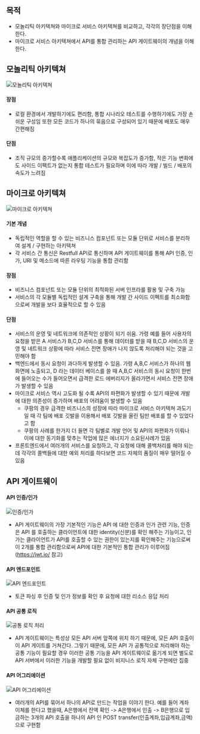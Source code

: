 ## 목적
* 모놀리틱 아키텍쳐와 마이크로 서비스 아키텍쳐를 비교하고, 각각의 장단점을 이해한다.
* 마이크로 서비스 아키텍쳐에서 API를 통합 관리하는 API 게이트웨이의 개념을 이해한다.

## 모놀리틱 아키텍쳐
![모놀리틱 아키텍쳐](http://guruble.com/wp-content/uploads/2016/08/1.png)
#### 장점
* 로컬 환경에서 개발하기에도 편리함, 통합 시나리오 테스트를 수행하기에도 가장 손쉬운 구성임 또한 모든 코드가 하나의 묶음으로 구성되어 있기 때문에 배포도 매우 간편해짐
#### 단점
* 조직 규모의 증가할수록 애플리케이션의 규모와 복잡도가 증가함, 작은 기능 변화에도 사이드 이펙트가 없는지 통합 테스트가 필요하며 이에 따라 개발 / 빌드 / 배포의 속도가 느려짐

## 마이크로 아키텍쳐
![마이크로 아키텍쳐](http://guruble.com/wp-content/uploads/2016/08/2.png)
#### 기본 개념
* 독립적인 역할을 할 수 있는 비즈니스 컴포넌트 또는 모듈 단위로 서비스를 분리하여 설계 / 구현하는 아키텍쳐
* 각 서비스 간 통신은 Restfull API로 통신하며 API 게이트웨이를 통해 API 인증, 인가, URI 및 메소드에 따른 라우팅 기능을 통합 관리함
#### 장점
* 비즈니스 컴포넌트 또는 모듈 단위의 최적화된 서버 인프라를 활용 및 구축 가능
* 서비스의 각 모듈별 독립적인 설계 구축을 통해 개발 간 사이드 이펙트를 최소화함으로써 개발을 보다 효율적으로 할 수 있음
#### 단점
* 서비스의 운영 및 네트워크에 의존적인 상황이 되기 쉬움. 가령 예를 들어 사용자의 요청을 받은 A 서비스가 B,C,D 서비스를 통해 데이터를 받을 때 B,C,D 서비스의 운영 및 네트워크 상황에 따라 서비스 전면 장애가 나지 않도록 처리해야 되는 것을 고민해야 함
* 백엔드에서 동시 요청이 과다하게 발생할 수 있음. 가령 A,B,C 서비스가 하나의 웹 화면에 노출되고, D 라는 데이터 베이스를 쓸 때 A,B,C 서비스의 동시 요청이 한번에 들어오는 수가 들어오면서 급격한 로드 에버리지가 올라가면서 서비스 전면 장애가 발생할 수 있음
* 마이크로 서비스 역시 고도화 될 수록 API의 파편화가 발생할 수 있기 때문에 개발에 대한 의존성이 증가하며 배포의 어려움이 발생할 수 있음
  - 쿠팡의 경우 급격한 비즈니스의 성장에 따라 마이크로 서비스 아키텍쳐 과도기일 때 각 팀에 배포 깃발을 이용해서 배포 깃발을 올린 팀만 배포를 할 수 있었다고 함
  - 쿠팡의 사례를 한가지 더 들면 각 팀별로 개발 언어 및 API의 파편화가 이뤄나 이에 대한 동기화를 맞추는 작업에 많은 에너지가 소요된사례가 있음
* 프론트엔드에서 여러개의 서비스를 요청하고, 각 요청에 대해 콜백처리를 해야 되는데 각각의 콜백들에 대한 예외 처리를 하다보면 코드 자체의 품질이 매우 떨어질 수 있음

## API 게이트웨이

#### API 인증/인가
![인증/인가](https://t1.daumcdn.net/cfile/tistory/21624D3C54F323CB23) 
* API 게이트웨이의 가장 기본적인 기능은 API 에 대한 인증과 인가 관련 기능, 인증은 API 를 호출하는 클라이언트에 대한 identity(신분)를 확인 해주는 기능이고, 인가는 클라이언트가 API를 호출할 수 있는 권한이 있는지를 확인해주는 기능으로써 이 2개를 통합 관리함으로써 API에 대한 기본적인 통합 관리가 이루어짐 (https://jwt.io/ 참고)

#### API 엔드포인트
![API 엔드포인트](https://t1.daumcdn.net/cfile/tistory/265A9C3C54F323CB2B)
* 토큰 파싱 후 인증 및 인가 정보를 확인 후 요청에 대한 리소스 응답 처리

#### API 공통 로직
![공통 로직 처리](https://t1.daumcdn.net/cfile/tistory/235AD43C54F323CC2B)
* API 게이트웨이는 특성상 모든 API 서버 앞쪽에 위치 하기 때문에, 모든 API 호출이 이 API 게이트를 거쳐간다. 그렇기 때문에, 모든 API 가 공통적으로 처리해야 하는 공통 기능이 필요할 경우 이러한 공통 기능을 API 게이트웨이로 옮기게 되면 별도로 API 서버에서 이러한 기능을 개발할 필요 없이 비지니스 로직 자체 구현에만 집중

#### API 어그리에이션
![API 어그리에이션](https://t1.daumcdn.net/cfile/tistory/216DB03C54F323CB16)
* 여러개의 API를 묶어서 하나의 API로 만드는 작업을 이야기 한다. 예를 들어 계좌 이체를 한다고 했을때, A은행에서 잔액 확인 -> A은행에서 인출 -> B은행으로 입금하는 3개의 API 호출을 하나의 API 인 POST transfer(인출계좌,입급계좌,금액)으로 구현함



